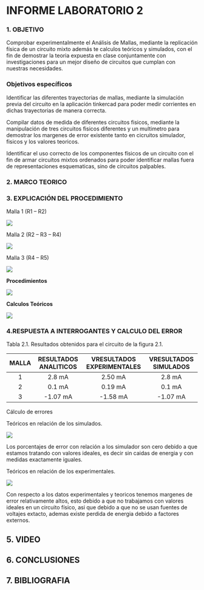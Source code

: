 # INFORME LABORATORIO 2

### 1. OBJETIVO

Comprobar experimentalmente el Análisis de Mallas, mediante la replicación física de un circuito mixto además te calculos teóricos y simulados, con el fin de demostrar la teoria expuesta en clase conjuntamente con investigaciones para un mejor diseño de circuitos que cumplan con nuestras necesidades. 

### Objetivos específicos

Identificar las diferentes trayectorias de mallas, mediante la simulación previa del circuito en la aplicación tinkercad para poder medir corrientes en dichas trayectorias de manera correcta.

Compilar datos de medida de diferentes circuitos fisicos, mediante la manipulación de tres circuitos fisicos diferentes y un multimetro para demostrar los margenes de error existente tanto en cicruitos simulador, fisicos y los valores teoricos. 

Identificar el uso correcto de los componentes físicos de un circuito con el fin de armar circuitos mixtos ordenados para poder identificar mallas fuera de representaciones esquematicas, sino de circuitos palpables.

### 2. MARCO TEORICO

### 3. EXPLICACIÓN DEL PROCEDIMIENTO

Malla 1 (R1 – R2)

![](https://github.com/melaniegutierrez/CAP-LAB-2/blob/main/m11.png)

Malla 2 (R2 – R3 – R4)

![](https://github.com/melaniegutierrez/CAP-LAB-2/blob/main/m21.png)

Malla 3 (R4 – R5)

![](https://github.com/melaniegutierrez/CAP-LAB-2/blob/main/m31.png)

**Procedimientos**

![](https://github.com/melaniegutierrez/CAP-LAB-2/blob/main/c1.png)

**Calculos Teóricos**

![](https://github.com/melaniegutierrez/CAP-LAB-2/blob/main/p1.png)

### 4.RESPUESTA A INTERROGANTES Y CALCULO DEL ERROR

Tabla 2.1. Resultados obtenidos para el circuito de la figura 2.1.

| **MALLA** | **RESULTADOS ANALITICOS** | **VRESULTADOS EXPERIMENTALES** | **VRESULTADOS SIMULADOS** |
| :-------------: | :-------------: | :-------------: | :-------------: |
| 1 | 2.8 mA| 2.50 mA| 2.8 mA|
| 2 | 0.1 mA| 0.19 mA| 0.1 mA |
| 3 | -1.07 mA | -1.58 mA| -1.07 mA |

Cálculo de errores

Teóricos en relación de los simulados.

![](https://github.com/melaniegutierrez/CAP-LAB-2/blob/main/e1.png)

Los porcentajes de error con relación a los simulador son cero debido a que estamos tratando con valores ideales, es decir sin caidas de energia y con medidas exactamente iguales.

Teóricos en relación de los experimentales.

![](https://github.com/melaniegutierrez/CAP-LAB-2/blob/main/e2.png)

Con respecto a los datos experimentales y teoricos tenemos margenes de error relativamente altos, esto debido a que no trabajamos con valores ideales en un circuito físico, asi que debido a que no se usan fuentes de voltajes extacto, ademas existe perdida de energia debido a factores externos. 

## 5. VIDEO

## 6. CONCLUSIONES

## 7. BIBLIOGRAFIA 







